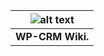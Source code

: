 |![alt text](https://docs.google.com/drawings/d/1LS9gTrv64ROVserOLxCSRACB9ZTw9ZsCqK5rtifjfyI/pub?w=600 "WP-CRM")| 
|:---------------:| 
|**WP-CRM Wiki.**| 